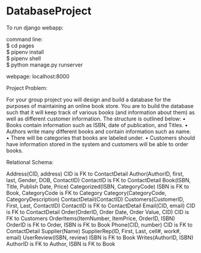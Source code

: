 # DatabaseProject
To run django webapp:

command line: <br />
$ cd pages <br />
$ pipenv install<br />
$ pipenv shell<br />
$ python manage.py runserver<br />

webpage:
localhost:8000

Project Problem:

For your group project you will design and build a database for the purposes of maintaining an online book store.  You are to build the database such that it will keep track of various books (and information about them) as well as different customer information.  The structure is outlined below:
•	Books contain information such as ISBN, date of publication, and Titles.
•	Authors write many different books and contain information such as name.
•	There will be categories that books are labeled under.
•	Customers should have information stored in the system and customers will be able to order books.


Relational Schema:

Address(CID, address) CID is FK to ContactDetail
Author(AuthorID, first, last, Gender, DOB, ContactID) 	ContactID is FK to ContactDetail
Book(ISBN, Title, Publish Date, Price)
Categorized(ISBN, CategoryCode) 		                    ISBN is FK to Book, CategoryCode is FK to Category
Category(CategoryCode, CategoryDescription) 
ContactDetail(ContactID)
Customers(CustomerID, First, Last, ContactID) 		      ContactID is FK to ContactDetail
Email(CID, email) 						                          CID is FK to ContactDetail
Order(OrderID, Order Date, Order Value, CID) 		        CID is FK to Customers
OrderItems(ItemNumber, ItemPrice, OrderID, ISBN) 	      OrderID is FK to Order, ISBN is FK to Book
Phone(CID, number)					                            CID is FK to ContactDetail
Supplier(Name)
SupplierRep(ID, First, Last, cell#, work#, email)
UserReview(ISBN, review) 				                        ISBN is FK to Book
Writes(AuthorID, ISBN)				                          AuthorID is FK to Author, ISBN is FK to Book

